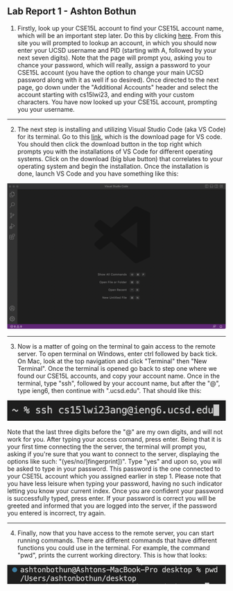 ## Lab Report 1 - Ashton Bothun
1. Firstly, look up your CSE15L account to find your CSE15L account name, which will be an important step later. Do this by clicking [here](https://sdacs.ucsd.edu/~icc/index.php). From this site you will prompted to lookup an account, in which you should now enter your UCSD username and PID (starting with A, followed by your next seven digits). Note that the page will prompt you, asking you to chance your password, which will really, assign a password to your CSE15L account (you have the option to change your main UCSD password along with it as well if so desired). Once directed to the next page, go down under the "Additional Accounts" header and select the account starting with cs15lwi23, and ending with your custom characters. You have now looked up your CSE15L account, prompting you your username. 

---

2. The next step is installing and utilizing Visual Studio Code (aka VS Code) for its terminal. Go to this [link](https://code.visualstudio.com/), which is the download page for VS code. You should then click the download button in the top right which prompts you with the installations of VS Code for different operating systems. Click on the download (big blue button) that correlates to your operating system and begin the installation. Once the installation is done, launch VS Code and you have something like this:

![Image](VShome.jpg)

--- 

3. Now is a matter of going on the terminal to gain access to the remote server. To open terminal on Windows, enter ctrl followed by back tick. On Mac, look at the top navigation and click "Terminal" then "New Terminal". Once the terminal is opened go back to step one where we found our CSE15L accounts, and copy your account name. Once in the terminal, type "ssh", followed by your account name, but after the "@", type ieng6, then continue with ".ucsd.edu". That should like this: 

![Image](access.png)

Note that the last three digits before the "@" are my own digits, and will not work for you. After typing your access comand, press enter. Being that it is your first time connecting the the server, the terminal will prompt you, asking if you're sure that you want to connect to the server, displaying the options like such: "(yes/no/[fingerprint])". Type "yes" and upon so, you will be asked to type in your password. This password is the one connected to your CSE15L account which you assigned earlier in step 1. Please note that you have less leisure when typing your password, having no such indicator letting you know your current index. Once you are confident your password is successfully typed, press enter. If your password is correct you will be greeted and informed that you are logged into the server, if the password you entered is incorrect, try again. 

--- 

4. Finally, now that you have access to the remote server, you can start running commands. There are different commands that have different functions you could use in the terminal. For example, the command "pwd", prints the current working directory. This is how that looks: 

![Image](pwdCommand.png)

